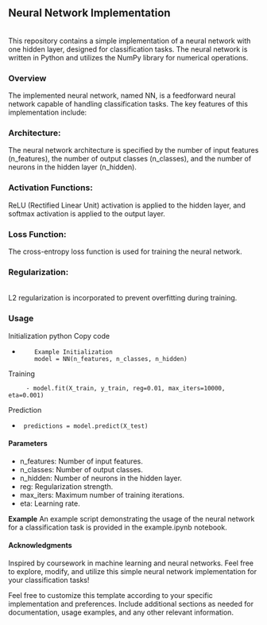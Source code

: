 ## **Neural Network Implementation**
<br>
This repository contains a simple implementation of a neural network with one hidden layer, designed for classification tasks. The neural network is written in Python and utilizes the NumPy library for numerical operations.

### **Overview**
The implemented neural network, named NN, is a feedforward neural network capable of handling classification tasks. The key features of this implementation include:

### **Architecture**:
The neural network architecture is specified by the number of input features (n_features), the number of output classes (n_classes), and the number of neurons in the hidden layer (n_hidden).

### **Activation Functions**: 
ReLU (Rectified Linear Unit) activation is applied to the hidden layer, and softmax activation is applied to the output layer.

### **Loss Function**: 
The cross-entropy loss function is used for training the neural network.

### **Regularization**: 
<br>
L2 regularization is incorporated to prevent overfitting during training.

### **Usage**
Initialization
python
Copy code
-         Example Initialization
          model = NN(n_features, n_classes, n_hidden)
Training

         - model.fit(X_train, y_train, reg=0.01, max_iters=10000, eta=0.001)
Prediction

-      
       predictions = model.predict(X_test)
   
#### **Parameters**
- n_features: Number of input features.
- n_classes: Number of output classes.
- n_hidden: Number of neurons in the hidden layer.
- reg: Regularization strength.
- max_iters: Maximum number of training iterations.
- eta: Learning rate.

**Example**
An example script demonstrating the usage of the neural network for a classification task is provided in the example.ipynb notebook.


#### **Acknowledgments**
Inspired by coursework in machine learning and neural networks.
Feel free to explore, modify, and utilize this simple neural network implementation for your classification tasks!

Feel free to customize this template according to your specific implementation and preferences. Include additional sections as needed for documentation, usage examples, and any other relevant information.
